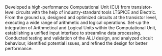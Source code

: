 Developed a high-performance Computational Unit (CU) from transistor-level circuits with the help of industry-standard tools LTSPICE and Electric.
From the ground up, designed and optimized circuits at the transistor level, executing a wide range of arithmetic and logical operations.
Set-up the integration of Arithmetical and Logical Units within the Computational Unit, establishing a unified input interface to streamline data processing.
Conducted testing and validation of the ALU design, and analyzed circuit behaviour, identified potential issues, and refined the design for better performance.
 
